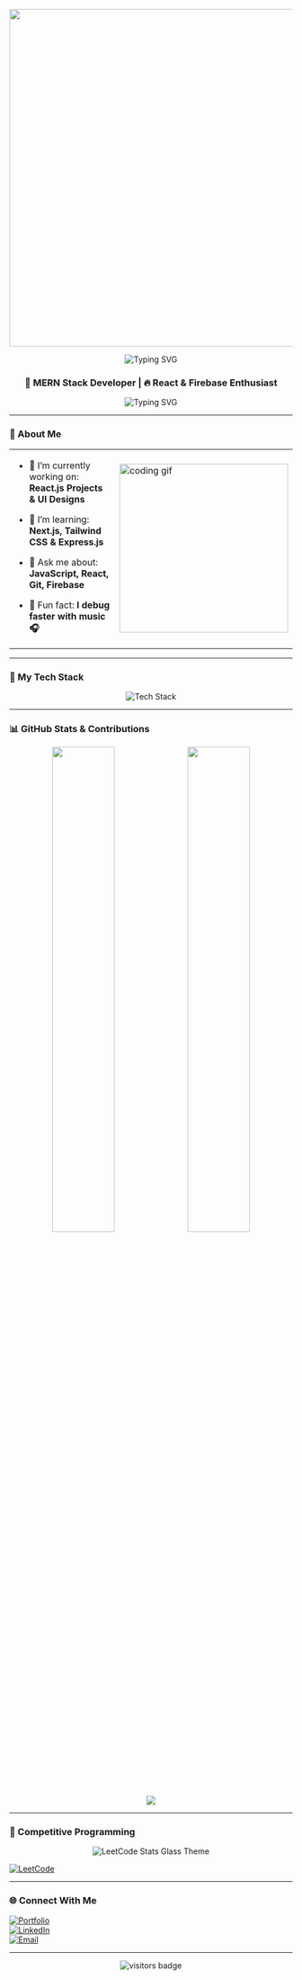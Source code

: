 <!-- GitHub Profile README for @mdbasimali -->

<!-- 🌟 Custom Banner -->
<p align="center">
 <img src="https://github.com/Anmol-Baranwal/Cool-GIFs-For-GitHub/assets/74038190/80728820-e06b-4f96-9c9e-9df46f0cc0a5" width="600">
</p>

<!-- 🖋 Typing Animation -->
<p align="center">
  <img src="https://readme-typing-svg.herokuapp.com?font=JetBrains+Mono&weight=700&size=24&pause=1000&center=true&vCenter=true&width=600&lines=Hi+I'm+Basim+Ali;MERN+Stack+Developer;React+|+Tailwind+Lover;Open+Source+Contributor;Let’s+Code+Awesome!" alt="Typing SVG" />
</p>

<h3 align="center">🚀 MERN Stack Developer | 🔥 React & Firebase Enthusiast</h3>

<p align="center">
  <img src="https://readme-typing-svg.demolab.com?font=Fira+Code&pause=1000&center=true&vCenter=true&width=435&lines=Love+to+Build+Web+Apps;Open+Source+Contributor;Coding+%3D+Freedom" alt="Typing SVG" />
</p>

---

### 🧠 About Me

<table>
  <tr>
    <td>

- 🔭 I’m currently working on: **React.js Projects & UI Designs**  
- 🌱 I’m learning: **Next.js, Tailwind CSS & Express.js**  
- 💬 Ask me about: **JavaScript, React, Git, Firebase**  
- 🧩 Fun fact: **I debug faster with music 🎧**

    </td>
    <td>
      <img src="https://media.giphy.com/media/qgQUggAC3Pfv687qPC/giphy.gif" width="300" alt="coding gif" />
    </td>
  </tr>
</table>

---

### 🚀 My Tech Stack

<p align="center">
  <img src="https://skillicons.dev/icons?i=html,css,js,react,nextjs,nodejs,express,mongodb,firebase,tailwind,git,github,vscode,figma&perline=15&theme=dark" alt="Tech Stack" />
</p>

---

### 📊 GitHub Stats & Contributions

<div align="center">
  <img src="https://github-readme-stats.vercel.app/api?username=mdbasimali&show_icons=true&theme=radical" width="47%" />
  <img src="https://github-readme-stats.vercel.app/api/top-langs/?username=mdbasimali&layout=compact&theme=radical" width="47%" />
</div>

<br/>

<p align="center">
  <img src="https://github-readme-activity-graph.vercel.app/graph?username=mdbasimali&theme=dracula&area=true" />
</p>

---

### 🧠 Competitive Programming
<!-- 🧠 LeetCode Stats (Glass Transparent Theme) -->
<p align="center">
  <img src="https://leetcard.jacoblin.cool/mdbasimali?ext=contest&animation=true&theme=glass&font=JetBrains%20Mono" alt="LeetCode Stats Glass Theme" />
</p>




[![LeetCode](https://img.shields.io/badge/-LeetCode-FFA116?style=flat-square&logo=leetcode&logoColor=white)](https://leetcode.com/your_leetcode_username)

---

### 🌐 Connect With Me

[![Portfolio](https://img.shields.io/badge/-Portfolio-000?style=flat-square)](https://yourwebsite.com)  
[![LinkedIn](https://img.shields.io/badge/-LinkedIn-0077B5?style=flat-square&logo=linkedin&logoColor=white)](https://linkedin.com/in/yourlinkedin)  
[![Email](https://img.shields.io/badge/-Email-D14836?style=flat-square&logo=gmail&logoColor=white)](mailto:youremail@example.com)

---

<p align="center">
  <img src="https://visitor-badge.glitch.me/badge?page_id=mdbasimali" alt="visitors badge" />
</p>
